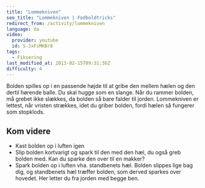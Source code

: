 ```yaml
---
title: "Lommekniven"
seo_title: "Lommekniven | Fodboldtricks"
redirect_from: /activity/lommekniven
language: da
video:
  provider: youtube
  id: S-JxFsMKBr8
tags:
  - Fiksering
last_modified_at: 2013-02-15T09:31:36Z
difficulty: 4
---
```


Bolden spilles op i en passende højde til at gribe den mellem hælen og den
dertil hørende balle. Du skal hugge som en slange. Når du rammer bolden,
må grebet ikke slækkes, da bolden så bare falder til jorden. Lommekniven er
lettest, når vristen strækkes, idet du griber bolden, fordi hælen så fungerer
som stopklods.

## Kom videre

- Kast bolden op i luften igen
- Slip bolden kortvarigt og spark til den med den hæl, du også greb bolden
med. Kan du sparke den over til en makker?
- Spark bolden op i luften vha. standbenets hæl. Bolden slippes lige
bag dig, og standbenets hæl træffer bolden, som derved sparkes over
hovedet. Her letter du fra jorden med begge ben.
